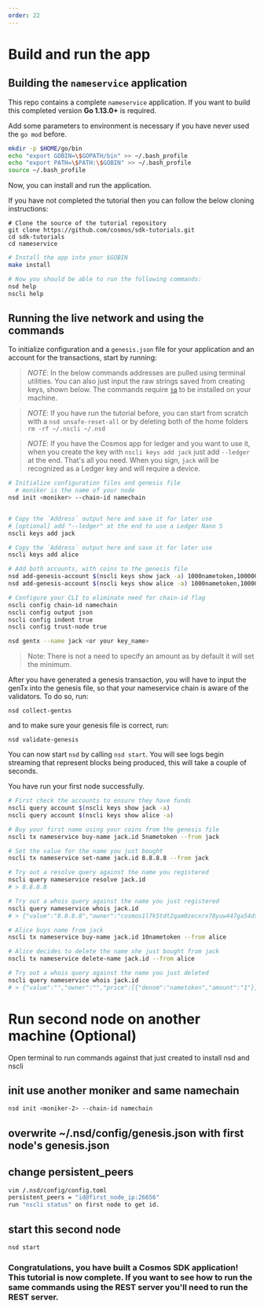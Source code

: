 ```yaml
---
order: 22
---
```


# Build and run the app

## Building the `nameservice` application

This repo contains a complete `nameservice` application. If you want to build this completed version **Go 1.13.0+** is required.

Add some parameters to environment is necessary if you have never used the `go mod` before.

```bash
mkdir -p $HOME/go/bin
echo "export GOBIN=\$GOPATH/bin" >> ~/.bash_profile
echo "export PATH=\$PATH:\$GOBIN" >> ~/.bash_profile
source ~/.bash_profile
```

Now, you can install and run the application.

If you have not completed the tutorial then you can follow the below cloning instructions:

```
# Clone the source of the tutorial repository
git clone https://github.com/cosmos/sdk-tutorials.git
cd sdk-tutorials
cd nameservice
```

```bash
# Install the app into your $GOBIN
make install

# Now you should be able to run the following commands:
nsd help
nscli help
```

## Running the live network and using the commands

To initialize configuration and a `genesis.json` file for your application and an account for the transactions, start by running:

> _*NOTE*_: In the below commands addresses are pulled using terminal utilities. You can also just input the raw strings saved from creating keys, shown below. The commands require [`jq`](https://stedolan.github.io/jq/download/) to be installed on your machine.

> _*NOTE*_: If you have run the tutorial before, you can start from scratch with a `nsd unsafe-reset-all` or by deleting both of the home folders `rm -rf ~/.nscli ~/.nsd`

> _*NOTE*_: If you have the Cosmos app for ledger and you want to use it, when you create the key with `nscli keys add jack` just add `--ledger` at the end. That's all you need. When you sign, `jack` will be recognized as a Ledger key and will require a device.

```bash
# Initialize configuration files and genesis file
  # moniker is the name of your node
nsd init <moniker> --chain-id namechain


# Copy the `Address` output here and save it for later use
# [optional] add "--ledger" at the end to use a Ledger Nano S
nscli keys add jack

# Copy the `Address` output here and save it for later use
nscli keys add alice

# Add both accounts, with coins to the genesis file
nsd add-genesis-account $(nscli keys show jack -a) 1000nametoken,100000000stake
nsd add-genesis-account $(nscli keys show alice -a) 1000nametoken,100000000stake

# Configure your CLI to eliminate need for chain-id flag
nscli config chain-id namechain
nscli config output json
nscli config indent true
nscli config trust-node true

nsd gentx --name jack <or your key_name>
```

> Note: There is not a need to specify an amount as by default it will set the minimum.

After you have generated a genesis transaction, you will have to input the genTx into the genesis file, so that your nameservice chain is aware of the validators. To do so, run:

`nsd collect-gentxs`

and to make sure your genesis file is correct, run:

`nsd validate-genesis`

You can now start `nsd` by calling `nsd start`. You will see logs begin streaming that represent blocks being produced, this will take a couple of seconds.

You have run your first node successfully.

```bash
# First check the accounts to ensure they have funds
nscli query account $(nscli keys show jack -a)
nscli query account $(nscli keys show alice -a)

# Buy your first name using your coins from the genesis file
nscli tx nameservice buy-name jack.id 5nametoken --from jack

# Set the value for the name you just bought
nscli tx nameservice set-name jack.id 8.8.8.8 --from jack

# Try out a resolve query against the name you registered
nscli query nameservice resolve jack.id
# > 8.8.8.8

# Try out a whois query against the name you just registered
nscli query nameservice whois jack.id
# > {"value":"8.8.8.8","owner":"cosmos1l7k5tdt2qam0zecxrx78yuw447ga54dsmtpk2s","price":[{"denom":"nametoken","amount":"5"}]}

# Alice buys name from jack
nscli tx nameservice buy-name jack.id 10nametoken --from alice

# Alice decides to delete the name she just bought from jack
nscli tx nameservice delete-name jack.id --from alice

# Try out a whois query against the name you just deleted
nscli query nameservice whois jack.id
# > {"value":"","owner":"","price":[{"denom":"nametoken","amount":"1"}]}
```

# Run second node on another machine (Optional)

Open terminal to run commands against that just created to install nsd and nscli

## init use another moniker and same namechain

```bash
nsd init <moniker-2> --chain-id namechain
```

## overwrite ~/.nsd/config/genesis.json with first node's genesis.json

## change persistent_peers

```bash
vim /.nsd/config/config.toml
persistent_peers = "id@first_node_ip:26656"
run "nscli status" on first node to get id.
```

## start this second node

```bash
nsd start
```

### Congratulations, you have built a Cosmos SDK application! This tutorial is now complete. If you want to see how to run the same commands using the REST server you'll need to run the REST server.
